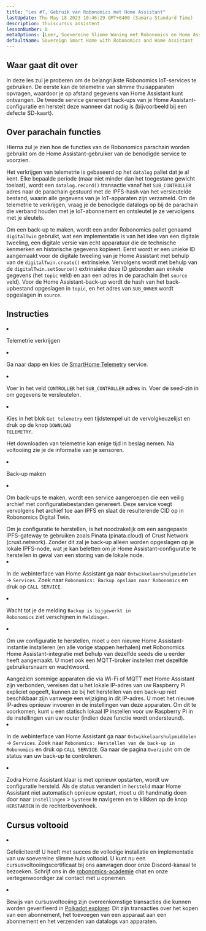 ```yaml
---
title: "Les #7, Gebruik van Robonomics met Home Assistant"
lastUpdate: Thu May 18 2023 10:46:29 GMT+0400 (Samara Standard Time)
description: thuiscursus assistent
lessonNumber: 8
metaOptions: [Leer, Soevereine Slimme Woning met Robonomics en Home Assistant]
defaultName: Sovereign Smart Home with Robonomics and Home Assistant
---
```


## Waar gaat dit over

In deze les zul je proberen om de belangrijkste Robonomics IoT-services te gebruiken. De eerste kan de telemetrie van slimme thuisapparaten opvragen, waardoor je op afstand gegevens van Home Assistant kunt ontvangen. De tweede service genereert back-ups van je Home Assistant-configuratie en herstelt deze wanneer dat nodig is (bijvoorbeeld bij een defecte SD-kaart).


## Over parachain functies

Hierna zul je zien hoe de functies van de Robonomics parachain worden gebruikt om de Home Assistant-gebruiker van de benodigde service te voorzien. 

Het verkrijgen van telemetrie is gebaseerd op het <code>datalog</code> pallet dat je al kent. Elke bepaalde periode (maar niet minder dan het toegestane gewicht toelaat), wordt een <code>datalog.record()</code> transactie vanaf het <code>SUB_CONTROLLER</code> adres naar de parachain gestuurd met de IPFS-hash van het versleutelde bestand, waarin alle gegevens van je IoT-apparaten zijn verzameld. Om de telemetrie te verkrijgen, vraag je de benodigde datalogs op bij de parachain die verband houden met je IoT-abonnement en ontsleutel je ze vervolgens met je sleutels.

Om een back-up te maken, wordt een ander Robonomics pallet genaamd <code>digitalTwin</code> gebruikt, wat een implementatie is van het idee van een digitale tweeling, een digitale versie van echt apparatuur die de technische kenmerken en historische gegevens kopieert. Eerst wordt er een unieke ID aangemaakt voor de digitale tweeling van je Home Assistant met behulp van de <code>digitalTwin.create()</code> extrinsieke. Vervolgens wordt met behulp van de <code>digitalTwin.setSource()</code> extrinsieke deze ID gebonden aan enkele gegevens (het <code>topic</code> veld) en aan een adres in de parachain (het <code>source</code> veld). Voor de Home Assistant-back-up wordt de hash van het back-upbestand opgeslagen in <code>topic</code>, en het adres van <code>SUB_OWNER</code> wordt opgeslagen in <code>source</code>.

## Instructies

<List type="numbers">

<li>

Telemetrie verkrijgen

<List>


<li>

Ga naar dapp en kies de [SmartHome Telemetry](https://dapp.robonomics.network/#/smarthome-telemetry) service.

<LessonVideo  :videos="[{src: 'https://crustipfs.info/ipfs/Qmao9RoWcKo2qs4PAGtm5gqHzyAHJcpDqNLgciU35FJeVm', type:'mp4'}]" />

</li>

<li>

Voer in het veld <code>CONTROLLER</code> het <code>SUB_CONTROLLER</code> adres in. Voer de seed-zin in om gegevens te versleutelen.

</li>

<li>

Kies in het blok <code>Get telemetry</code> een tijdstempel uit de vervolgkeuzelijst en druk op de knop <code>DOWNLOAD TELEMETRY</code>.


Het downloaden van telemetrie kan enige tijd in beslag nemen. Na voltooiing zie je de informatie van je sensoren.

</li>
</List>
</li>


<li>

Back-up maken

<List>

<li>

Om back-ups te maken, wordt een service aangeroepen die een veilig archief met configuratiebestanden genereert. Deze service voegt vervolgens het archief toe aan IPFS en slaat de resulterende CID op in Robonomics Digital Twin.

<robo-academy-note type="warning" title="WARNING">
Om je configuratie te herstellen, is het noodzakelijk om een aangepaste IPFS-gateway te gebruiken zoals Pinata (pinata.cloud) of Crust Network (crust.network). Zonder dit zal je back-up alleen worden opgeslagen op je lokale IPFS-node, wat je kan beletten om je Home Assistant-configuratie te herstellen in geval van een storing van de lokale node. 
</robo-academy-note>

<LessonVideo  :videos="[{src: 'https://crustipfs.info/ipfs/QmVo91dLaAYgFDM1vrL2PYfAffM6SGGC59ZERbfHR44tqW', type:'mp4'}]" />

</li>

<li>

In de webinterface van Home Assistant ga naar <code>Ontwikkelaarshulpmiddelen</code> -> <code>Services</code>. Zoek naar <code>Robonomics: Backup opslaan naar Robonomics</code> en druk op <code>CALL SERVICE</code>.

</li>

<li>

Wacht tot je de melding <code>Backup is bijgewerkt in Robonomics</code> ziet verschijnen in <code>Meldingen</code>.

</li>

<li>

Om uw configuratie te herstellen, moet u een nieuwe Home Assistant-instantie installeren (en alle vorige stappen herhalen) met Robonomics Home Assistant-integratie met behulp van dezelfde seeds die u eerder heeft aangemaakt. U moet ook een MQTT-broker instellen met dezelfde gebruikersnaam en wachtwoord.

<robo-academy-note type="warning" title="WARNING">
Aangezien sommige apparaten die via Wi-Fi of MQTT met Home Assistant zijn verbonden, vereisen dat u het lokale IP-adres van uw Raspberry Pi expliciet opgeeft, kunnen ze bij het herstellen van een back-up niet beschikbaar zijn vanwege een wijziging in dit IP-adres. U moet het nieuwe IP-adres opnieuw invoeren in de instellingen van deze apparaten. Om dit te voorkomen, kunt u een statisch lokaal IP instellen voor uw Raspberry Pi in de instellingen van uw router (indien deze functie wordt ondersteund).
</robo-academy-note>

<LessonVideo  :videos="[{src: 'https://crustipfs.info/ipfs/QmWmnmkXUcPXsAnQzwN3UEuki2GMYnQDx3vhgjEypCU8aR', type:'mp4'}]" />


</li>

<li>

In de webinterface van Home Assistant ga naar <code>Ontwikkelaarshulpmiddelen</code> -> <code>Services</code>. Zoek naar <code>Robonomics: Herstellen van de back-up in Robonomics</code> en druk op <code>CALL SERVICE</code>. Ga naar de pagina <code>Overzicht</code> om de status van uw back-up te controleren.

</li>

<li>

Zodra Home Assistant klaar is met opnieuw opstarten, wordt uw configuratie hersteld. Als de status verandert in <code>hersteld</code> maar Home Assistant niet automatisch opnieuw opstart, moet u dit handmatig doen door naar <code>Instellingen</code> > <code>Systeem</code> te navigeren en te klikken op de knop <code>HERSTARTEN</code> in de rechterbovenhoek.

</li>

</List>
</li>

</List>

## Cursus voltooid

<List>

<li class="flex"> 

Gefeliciteerd! U heeft met succes de volledige installatie en implementatie van uw soevereine slimme huis voltooid. U kunt nu een cursusvoltooiingscertificaat bij ons aanvragen door onze Discord-kanaal te bezoeken. Schrijf ons in de [robonomics-academie](https://discord.com/channels/803947358492557312/803947358492557315) chat en onze vertegenwoordiger zal contact met u opnemen.
</li>

<li class="flex">

Bewijs van cursusvoltooiing zijn overeenkomstige transacties die kunnen worden geverifieerd in [Polkadot explorer](https://robonomics.subscan.io/). Dit zijn transacties over het kopen van een abonnement, het toevoegen van een apparaat aan een abonnement en het verzenden van datalogs van apparaten.

</li>

</List>